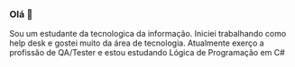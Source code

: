 ### Olá 👋
Sou um estudante da tecnologica da informação.
Iniciei trabalhando como help desk e gostei muito da área de tecnologia.
Atualmente exerço a profissão de QA/Tester e estou estudando Lógica de Programação em C#

<!--
**angeloveronezi/angeloveronezi** is a ✨ _special_ ✨ repository because its `README.md` (this file) appears on your GitHub profile.

Here are some ideas to get you started:

- 🔭 I’m currently working on ...
- 🌱 I’m currently learning ...
- 👯 I’m looking to collaborate on ...
- 🤔 I’m looking for help with ...
- 💬 Ask me about ...
- 📫 How to reach me: ...
- 😄 Pronouns: ...
- ⚡ Fun fact: ...
-->
